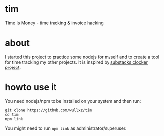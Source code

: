 # tim
Time Is Money - time tracking &amp; invoice hacking

# about
I started this project to practice some nodejs for myself and to create a tool for time tracking my other projects.
It is inspired by [substacks clocker project](https://github.com/substack/clocker).

# howto use it
You need nodejs/npm to be installed on your system and then run:
```
git clone https://github.com/wullxz/tim
cd tim
npm link
```

You might need to run `npm link` as administrator/superuser.
